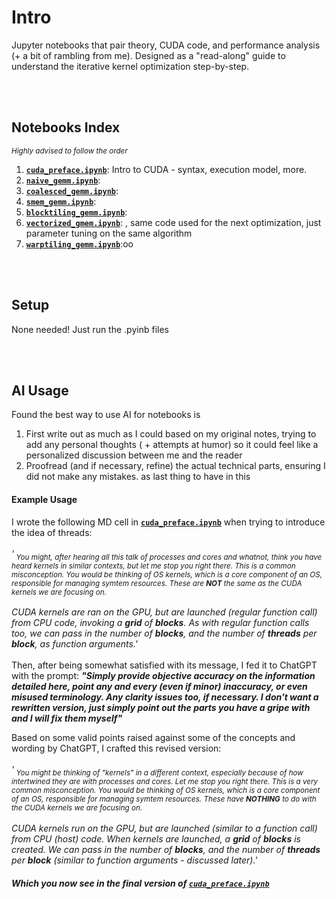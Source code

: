 # Intro
Jupyter notebooks that pair theory, CUDA code, and performance analysis (+ a bit of rambling from me). Designed as a "read-along" guide to understand the iterative kernel optimization step-by-step.

<br><br>
## Notebooks Index
<sub>*Highly advised to follow the order*</sub>

1. [**`cuda_preface.ipynb`**](cuda_preface.ipynb): Intro to CUDA - syntax, execution model, more.
2. [**`naive_gemm.ipynb`**](naive_gemm.ipynb): 
2. [**`coalesced_gemm.ipynb`**](coalesced_gemm.ipynb): 
3. [**`smem_gemm.ipynb`**](smem_gemm.ipynb): 
4. [**`blocktiling_gemm.ipynb`**](blocktiling_gemm.ipynb): 
5. [**`vectorized_gmem.ipynb`**](vectorized_gmem.ipynb): , same code used for the next optimization, just parameter tuning on the same algorithm
6. [**`warptiling_gemm.ipynb`**](warptiling_gemm.ipynb):oo

<br><br>
## Setup
None needed! Just run the .pyinb files

<br><br>
## AI Usage
Found the best way to use AI for notebooks is
1. First write out as much as I could based on my original notes, trying to add any personal thoughts ( + attempts at humor) so it could feel like a personalized discussion between me and the reader
2. Proofread (and if necessary, refine) the actual technical parts, ensuring I did not make any mistakes. as last thing to have in this
#### Example Usage
I wrote the following MD cell in [**`cuda_preface.ipynb`**](cuda_preface.ipynb) when trying to introduce the idea of threads:<br><br> *'<sub> You might, after hearing all this talk of processes and cores and whatnot, think you have heard kernels in similar contexts, but let me stop you right there. This is a common misconception. You would be thinking of OS kernels, which is a core component of an OS, responsible for managing symtem resources. These are **NOT** the same as the CUDA kernels we are focusing on. </sub> <br><br>
CUDA kernels are ran on the GPU, but are launched (regular function call) from CPU code, invoking a **grid** of **blocks**. As with regular function calls too, we can pass in the number of **blocks**, and the number of **threads** per **block**, as function arguments.'* 
<br><br>
Then, after being somewhat satisfied with its message, I fed it to ChatGPT with the prompt: ***"Simply provide objective accuracy on the information detailed here, point any and every (even if minor) inaccuracy, or even misused terminology. Any clarity issues too, if necessary. I don't want a rewritten version, just simply point out the parts you have a gripe with and I will fix them myself"***

Based on some valid points raised against some of the concepts and wording by ChatGPT, I crafted this revised version:<br><br> *'<sub> You might be thinking of "kernels" in a different context, especially because of how intertwined they are with processes and cores. Let me stop you right there. This is a very common misconception. You would be thinking of OS kernels, which is a core component of an OS, responsible for managing symtem resources. These have **NOTHING** to do with the CUDA kernels we are focusing on. </sub> <br><br>
CUDA kernels run on the GPU, but are launched (similar to a function call) from CPU (host) code. When kernels are launched, a **grid** of **blocks** is created. We can pass in the number of **blocks**, and the number of **threads** per **block** (similar to function arguments - discussed later).'*
#####  Which you now see in the final version of [**`cuda_preface.ipynb`**](cuda_preface.ipynb)